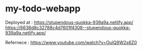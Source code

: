# my-todo-webapp

Deployed at : https://stupendous-quokka-939a9a.netlify.app/
https://6638d8c32788c4d7601f4308--stupendous-quokka-939a9a.netlify.app/

Refernece : https://www.youtube.com/watch?v=OulQ9W2s6Z0
